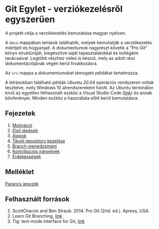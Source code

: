# Git Egylet - verziókezelésről egyszerűen

A projekt célja a verziókezelés bemutatása magyar nyelven.

A `docs` mappában leírások találhatók, melyek bemutatják a verziókezelés miértjeit és hogyanjait.
A dokumentumok nagyrészt követik a "Pro Git" könyv struktúráját, kiegészítve saját tapasztalatokkal és kollégáim tanácsaival.
Legtöbb részhez videó is készül, mely az adott rész dokumentációjának végén kerül hivatkozásra.

Az `src` mappa a dokumentumokat támogató példákat tartalmazza.

A leírásokban található példák *Ubuntu 20.04* operációs rendszeren voltak tesztelve, mely Windows 10 alrendszereként futott.
Az Ubuntu terminálon kívül az egyetlen felhasznált eszköz a Visual Studio Code ([link](https://code.visualstudio.com/)) és annak bővítményei.
Minden eszköz a használata előtt kerül bemutatásra.

## Fejezetek

1. [Motiváció](docs/00-Motiváció.md)
2. [Első lépések](docs/01-Első-Lépések.md)
3. [Alapok](docs/02-Alapok.md)
4. [Távoli repository kezelése](docs/03-Távoli-repository.md)
5. [Branch menedzsment](docs/04-Branch-menedzsment.md)
6. [Kontribúciós irányelvek](docs/05-Kontribucio.md)
7. [Érdekességek](docs/06-Erdekessegek.md)

## Melléklet

[Parancs jegyzék](docs/Parancs-jegyzék.md)

## Felhasznált források

1. ScottChacon and Ben Straub. 2014. Pro Git (2nd. ed.). Apress, USA.
2. Learn Git Branching, [link](https://learngitbranching.js.org/).
3. Tig: text-mode interface for Git, [link](http://jonas.github.io/tig/)
